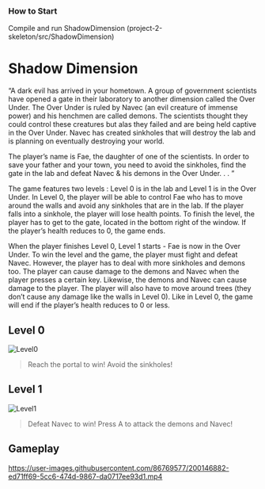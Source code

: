 ### How to Start
Compile and run ShadowDimension (project-2-skeleton/src/ShadowDimension)


# Shadow Dimension
“A dark evil has arrived in your hometown. A group of government scientists have opened a gate in
their laboratory to another dimension called the Over Under. The Over Under is ruled by Navec
(an evil creature of immense power) and his henchmen are called demons. The scientists thought
they could control these creatures but alas they failed and are being held captive in the Over Under.
Navec has created sinkholes that will destroy the lab and is planning on eventually destroying your
world.

The player’s name is Fae, the daughter of one of the scientists. In order to save your father and
your town, you need to avoid the sinkholes, find the gate in the lab and defeat Navec & his demons
in the Over Under. . . ”

The game features two levels : Level 0 is in the lab and Level 1 is in the Over Under. In Level 0,
the player will be able to control Fae who has to move around the walls and avoid any sinkholes
that are in the lab. If the player falls into a sinkhole, the player will lose health points. To finish the
level, the player has to get to the gate, located in the bottom right of the window. If the player’s
health reduces to 0, the game ends.

When the player finishes Level 0, Level 1 starts - Fae is now in the Over Under. To win the level
and the game, the player must fight and defeat Navec. However, the player has to deal with more
sinkholes and demons too. The player can cause damage to the demons and Navec when the player
presses a certain key. Likewise, the demons and Navec can cause damage to the player. The player
will also have to move around trees (they don’t cause any damage like the walls in Level 0).
Like in Level 0, the game will end if the player’s health reduces to 0 or less.


## Level 0
![Level0](https://user-images.githubusercontent.com/86769577/200115618-69a91d01-2661-452c-b6f1-db8af9327391.JPG)

> Reach the portal to win! 
> Avoid the sinkholes!


## Level 1
![Level1](https://user-images.githubusercontent.com/86769577/200115615-d30cc7c2-c44c-4d33-99bc-19140773df47.JPG)

> Defeat Navec to win!
> Press A to attack the demons and Navec!

## Gameplay

https://user-images.githubusercontent.com/86769577/200146882-ed71ff69-5cc6-474d-9867-da0717ee93d1.mp4


